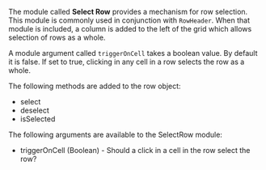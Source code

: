 The module called **Select Row** provides a mechanism for row selection.  This module is commonly used in conjunction with `RowHeader`.  When that module is included, a column is added to the left of the grid which allows selection of rows as a whole.

A module argument called `triggerOnCell` takes a boolean value.  By default it is false.  If set to true, clicking in any cell in a row selects the row as a whole.

The following methods are added to the row object:

* select
* deselect
* isSelected

The following arguments are available to the SelectRow module:

* triggerOnCell (Boolean) - Should a click in a cell in the row select the row?